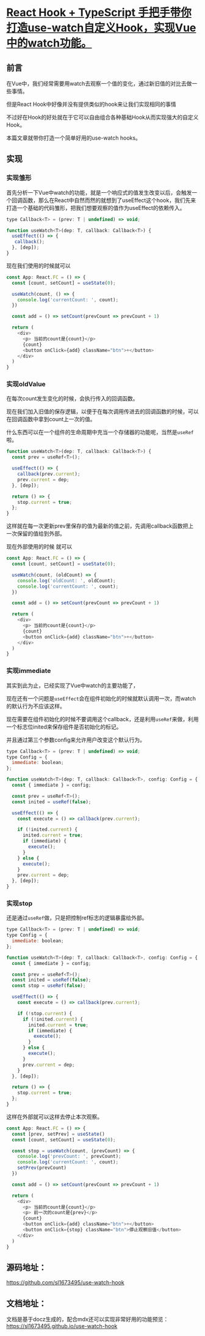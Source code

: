 # [React Hook + TypeScript 手把手带你打造use-watch自定义Hook，实现Vue中的watch功能。](https://github.com/sl1673495/blogs/issues/22)

## 前言
在Vue中，我们经常需要用watch去观察一个值的变化，通过新旧值的对比去做一些事情。

但是React Hook中好像并没有提供类似的hook来让我们实现相同的事情

不过好在Hook的好处就在于它可以自由组合各种基础Hook从而实现强大的自定义Hook。

本篇文章就带你打造一个简单好用的use-watch hooks。

## 实现

### 实现雏形
首先分析一下Vue中watch的功能，就是一个响应式的值发生改变以后，会触发一个回调函数，那么在React中自然而然的就想到了useEffect这个hook，我们先来打造一个基础的代码雏形，把我们想要观察的值作为useEffect的依赖传入。
```js
type Callback<T> = (prev: T | undefined) => void;

function useWatch<T>(dep: T, callback: Callback<T>) {
  useEffect(() => {
   callback();
  }, [dep]);
}
```

现在我们使用的时候就可以
```js
const App: React.FC = () => {
  const [count, setCount] = useState(0);

  useWatch(count, () => {
    console.log('currentCount: ', count);
  })

  const add = () => setCount(prevCount => prevCount + 1)

  return (
    <div>
      <p> 当前的count是{count}</p>
      {count}
      <button onClick={add} className="btn">+</button>
    </div>
  )
}
```

### 实现oldValue
在每次count发生变化的时候，会执行传入的回调函数。

现在我们加入旧值的保存逻辑，以便于在每次调用传进去的回调函数的时候，可以在回调函数中拿到count上一次的值。  

什么东西可以在一个组件的生命周期中充当一个存储器的功能呢，当然是`useRef`啦。

```js
function useWatch<T>(dep: T, callback: Callback<T>) {
  const prev = useRef<T>();

  useEffect(() => {
    callback(prev.current);
    prev.current = dep;
  }, [dep]);

  return () => {
    stop.current = true;
  };
}
```

这样就在每一次更新prev里保存的值为最新的值之前，先调用callback函数把上一次保留的值给到外部。

现在外部使用的时候 就可以
```js
const App: React.FC = () => {
  const [count, setCount] = useState(0);

  useWatch(count, (oldCount) => {
    console.log('oldCount: ', oldCount);
    console.log('currentCount: ', count);
  })

  const add = () => setCount(prevCount => prevCount + 1)

  return (
    <div>
      <p> 当前的count是{count}</p>
      {count}
      <button onClick={add} className="btn">+</button>
    </div>
  )
}
```

### 实现immediate

其实到此为止，已经实现了Vue中watch的主要功能了，  

现在还有一个问题是`useEffect`会在组件初始化的时候就默认调用一次，而watch的默认行为不应该这样。  

现在需要在组件初始化的时候不要调用这个callback，还是利用`useRef`来做，利用一个标志位inited来保存组件是否初始化的标记。  

并且通过第三个参数config来允许用户改变这个默认行为。

```js
type Callback<T> = (prev: T | undefined) => void;
type Config = {
  immediate: boolean;
};

function useWatch<T>(dep: T, callback: Callback<T>, config: Config = { immediate: false }) {
  const { immediate } = config;

  const prev = useRef<T>();
  const inited = useRef(false);

  useEffect(() => {
    const execute = () => callback(prev.current);

    if (!inited.current) {
      inited.current = true;
      if (immediate) {
        execute();
      }
    } else {
      execute();
    }
    prev.current = dep;
  }, [dep]);
}

```

### 实现stop

还是通过`useRef`做，只是把控制ref标志的逻辑暴露给外部。
```js
type Callback<T> = (prev: T | undefined) => void;
type Config = {
  immediate: boolean;
};

function useWatch<T>(dep: T, callback: Callback<T>, config: Config = { immediate: false }) {
  const { immediate } = config;

  const prev = useRef<T>();
  const inited = useRef(false);
  const stop = useRef(false);

  useEffect(() => {
    const execute = () => callback(prev.current);

    if (!stop.current) {
      if (!inited.current) {
        inited.current = true;
        if (immediate) {
          execute();
        }
      } else {
        execute();
      }
      prev.current = dep;
    }
  }, [dep]);

  return () => {
    stop.current = true;
  };
}
```

这样在外部就可以这样去停止本次观察。
```js
const App: React.FC = () => {
  const [prev, setPrev] = useState()
  const [count, setCount] = useState(0);

  const stop = useWatch(count, (prevCount) => {
    console.log('prevCount: ', prevCount);
    console.log('currentCount: ', count);
    setPrev(prevCount)
  })

  const add = () => setCount(prevCount => prevCount + 1)

  return (
    <div>
      <p> 当前的count是{count}</p>
      <p> 前一次的count是{prev}</p>
      {count}
      <button onClick={add} className="btn">+</button>
      <button onClick={stop} className="btn">停止观察旧值</button>
    </div>
  )
}
```

## 源码地址：
https://github.com/sl1673495/use-watch-hook

## 文档地址：
文档是基于docz生成的，配合mdx还可以实现非常好用的功能预览：  
https://sl1673495.github.io/use-watch-hook